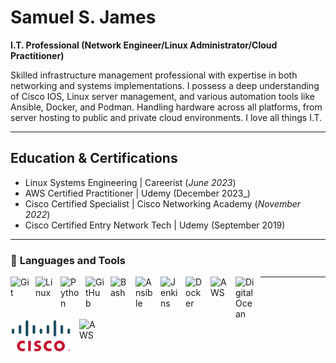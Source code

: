 # Samuel S. James

**I.T. Professional (Network Engineer/Linux Administrator/Cloud Practitioner)**

Skilled infrastructure management professional with expertise in both networking and systems implementations. I possess a deep understanding of Cisco IOS, Linux server management, and various automation tools like Ansible, Docker, and Podman. Handling hardware across all platforms, from server hosting to public and private cloud environments. I love all things I.T.

---
## Education & Certifications

 - Linux Systems Engineering | Careerist (_June 2023_)
 - AWS Certified Practitioner | Udemy (December 2023_)
 - Cisco Certified Specialist | Cisco Networking Academy (_November 2022_)
 - Cisco Certified Entry Network Tech | Udemy (September 2019)
---
### 🧰 **Languages and Tools**

<img align="left" alt="Git" width="30px" style="padding-right:10px;" src="https://cdn.jsdelivr.net/gh/devicons/devicon/icons/git/git-original.svg" />
<img align="left" alt="Linux" width="30px" style="padding-right:10px;" src="https://cdn.jsdelivr.net/gh/devicons/devicon/icons/linux/linux-original.svg" />
<img align="left" alt="Python" width="30px" style="padding-right:10px;" src="https://cdn.jsdelivr.net/gh/devicons/devicon/icons/python/python-plain.svg" />
<img align="left" alt="GitHub" width="30px" style="padding-right:10px;" src="https://cdn.jsdelivr.net/gh/devicons/devicon/icons/github/github-original.svg" />
<img align="left" alt="Bash" width="30px" style="padding-right:10px;" src="https://cdn.jsdelivr.net/gh/devicons/devicon/icons/bash/bash-original.svg" />
<img align="left" alt="Ansible" width="30px" style="padding-right:10px;" src="https://cdn.jsdelivr.net/gh/devicons/devicon/icons/ansible/ansible-original.svg" />
<img align="left" alt="Jenkins" width="30px" style="padding-right:10px;" src="https://cdn.jsdelivr.net/gh/devicons/devicon/icons/jenkins/jenkins-original.svg" />
<img align="left" alt="Docker" width="30px" style="padding-right:10px;" src="https://cdn.jsdelivr.net/gh/devicons/devicon/icons/docker/docker-original.svg" />
<img align="left" alt="AWS" width="30px" style="padding-right:10px;" src="https://cdn.jsdelivr.net/gh/devicons/devicon/icons/amazonwebservices/amazonwebservices-original-wordmark.svg" />
<img align="left" alt="DigitalOcean" width="30px" style="padding-right:10px;" src="https://cdn.jsdelivr.net/gh/devicons/devicon/icons/digitalocean/digitalocean-original-wordmark.svg" />
<img align="left" alt="Cisco" width="100px" style="padding-right:10px;" src="cisco.svg" /> 
<img align="left" alt="AWS" width="30px" style="padding-right:10px;" src="https://cdn.jsdelivr.net/gh/devicons/devicon@latest/icons/yaml/yaml-original.svg" />

<hr>
